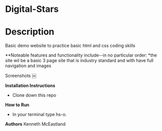 # Digital-Stars


# Description
Basic demo website to practice basic html and css coding skills

**Noteable features and functionality include--in no particular order:
*the site wil be a basic 3 page site that is industry standard and with have full navigation and images

Screenshots
￼

**Installation Instructions**
* Clone down this repo

**How to Run**
* In your terminal type hs-o.

**Authors**
Kenneth McEastland



